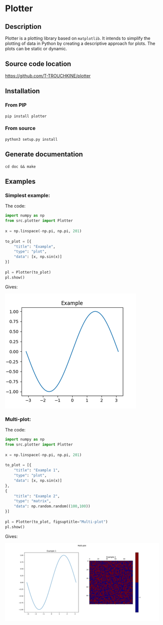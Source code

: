 # Plotter

## Description
Plotter is a plotting library based on `matplotlib`. It intends to simplify the plotting of data in Python by creating a descriptive approach for plots. The plots can be static or dynamic.

## Source code location
https://github.com/T-TROUCHKINE/plotter

## Installation
### From PIP
`pip install plotter`

### From source
`python3 setup.py install`

## Generate documentation
`cd doc && make`

## Examples
### Simplest example:
The code:
```python
import numpy as np
from src.plotter import Plotter

x = np.linspace(-np.pi, np.pi, 201)

to_plot = [{
    "title": "Example",
    "type": "plot",
    "data": [x, np.sin(x)]
}]

pl = Plotter(to_plot)
pl.show()
```
Gives:

![First example](doc/img/ex1.png)

### Multi-plot:
The code:
```python
import numpy as np
from src.plotter import Plotter

x = np.linspace(-np.pi, np.pi, 201)

to_plot = [{
    "title": "Example 1",
    "type": "plot",
    "data": [x, np.sin(x)]
},
{
    "title": "Example 2",
    "type": "matrix",
    "data": np.random.random((100,100))
}]

pl = Plotter(to_plot, figsuptitle="Multi-plot")
pl.show()
```
Gives:

![Second example](doc/img/ex2.png)

